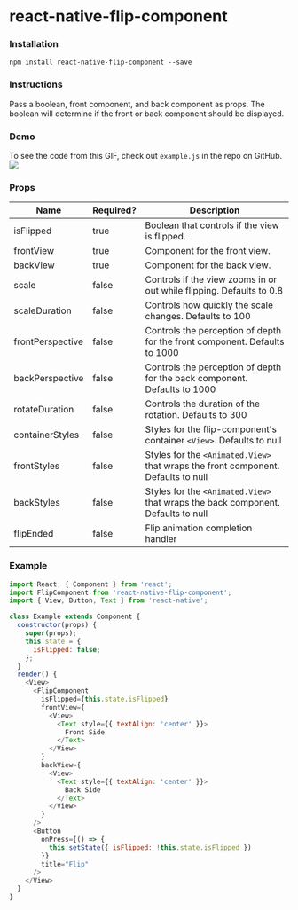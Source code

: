 # react-native-flip-component

### Installation
`npm install react-native-flip-component --save`

### Instructions
Pass a boolean, front component, and back component as props. The boolean will determine if the front or back component should be displayed.

### Demo
To see the code from this GIF, check out `example.js` in the repo on GitHub.
![](./demo.gif)

### Props
Name | Required? | Description
---- | ----------|--------
isFlipped | true | Boolean that controls if the view is flipped.
frontView | true | Component for the front view.
backView | true | Component for the back view.
scale | false | Controls if the view zooms in or out while flipping. Defaults to 0.8
scaleDuration | false | Controls how quickly the scale changes. Defaults to 100
frontPerspective | false | Controls the perception of depth for the front component. Defaults to 1000
backPerspective | false | Controls the perception of depth for the back component. Defaults to 1000
rotateDuration | false | Controls the duration of the rotation. Defaults to 300
containerStyles | false | Styles for the flip-component's container `<View>`. Defaults to null
frontStyles | false | Styles for the `<Animated.View>` that wraps the front component. Defaults to null
backStyles | false | Styles for the `<Animated.View>` that wraps the back component. Defaults to null
flipEnded | false | Flip animation completion handler

### Example

```javascript
import React, { Component } from 'react';
import FlipComponent from 'react-native-flip-component';
import { View, Button, Text } from 'react-native';

class Example extends Component {
  constructor(props) {
    super(props);
    this.state = {
      isFlipped: false;
    };
  }
  render() {
    <View>
      <FlipComponent
        isFlipped={this.state.isFlipped}
        frontView={
          <View>
            <Text style={{ textAlign: 'center' }}>
              Front Side
            </Text>
          </View>
        }
        backView={
          <View>
            <Text style={{ textAlign: 'center' }}>
              Back Side
            </Text>
          </View>
        }
      />
      <Button
        onPress={() => {
          this.setState({ isFlipped: !this.state.isFlipped })
        }}
        title="Flip"
      />
    </View>
  }
}

```
